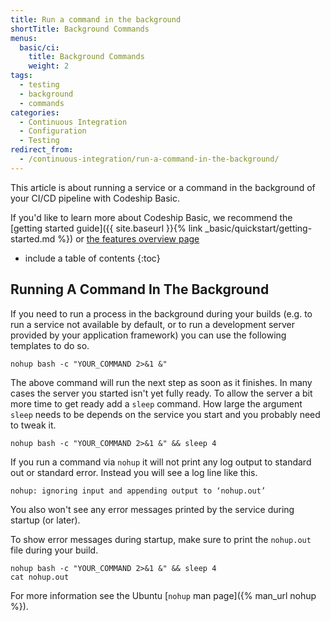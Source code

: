 ```yaml
---
title: Run a command in the background
shortTitle: Background Commands
menus:
  basic/ci:
    title: Background Commands
    weight: 2
tags:
  - testing
  - background
  - commands
categories:
  - Continuous Integration
  - Configuration
  - Testing
redirect_from:
  - /continuous-integration/run-a-command-in-the-background/
---
```


<div class="info-block">
This article is about running a service or a command in the background of your CI/CD pipeline with Codeship Basic.

If you'd like to learn more about Codeship Basic, we recommend the [getting started guide]({{ site.baseurl }}{% link _basic/quickstart/getting-started.md %}) or [the features overview page](http://codeship.com/features/basic)
</div>

* include a table of contents
{:toc}

## Running A Command In The Background

If you need to run a process in the background during your builds (e.g. to run a service not available by default, or to run a development server provided by your application framework) you can use the following templates to do so.

```shell
nohup bash -c "YOUR_COMMAND 2>&1 &"
```

The above command will run the next step as soon as it finishes. In many cases the server you started isn't yet fully ready. To allow the server a bit more time to get ready add a `sleep` command. How large the argument `sleep` needs to be depends on the service you start and you probably need to tweak it.

```shell
nohup bash -c "YOUR_COMMAND 2>&1 &" && sleep 4
```

If you run a command via `nohup` it will not print any log output to standard out or standard error. Instead you will see a log line like this.

```
nohup: ignoring input and appending output to ‘nohup.out’
```

You also won't see any error messages printed by the service during startup (or later).

To show error messages during startup, make sure to print the `nohup.out` file during your build.

```shell
nohup bash -c "YOUR_COMMAND 2>&1 &" && sleep 4
cat nohup.out
```

For more information see the Ubuntu [`nohup` man page]({% man_url nohup %}).
